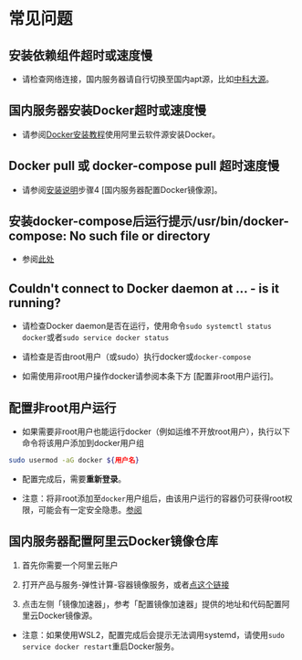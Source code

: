# 常见问题

## 安装依赖组件超时或速度慢

- 请检查网络连接，国内服务器请自行切换至国内apt源，比如[中科大源](http://mirrors.ustc.edu.cn/help/ubuntu.html)。

## 国内服务器安装Docker超时或速度慢

- 请参阅[Docker安装教程](./ubuntu-docker-installation.md)使用阿里云软件源安装Docker。

## Docker pull 或 docker-compose pull 超时速度慢

- 请参阅[安装说明](../README.md)步骤4 [国内服务器配置Docker镜像源]。

## 安装docker-compose后运行提示/usr/bin/docker-compose: No such file or directory

- 参阅[此处](./cannot-find-docker-compose.md)

## Couldn't connect to Docker daemon at ... - is it running?

- 请检查Docker daemon是否在运行，使用命令`sudo systemctl status docker`或者`sudo service docker status`

- 请检查是否由root用户（或sudo）执行docker或`docker-compose`

- 如需使用非root用户操作docker请参阅本条下方 [配置非root用户运行]。

## 配置非root用户运行

- 如果需要非root用户也能运行docker（例如运维不开放root用户），执行以下命令将该用户添加到docker用户组

```bash
sudo usermod -aG docker ${用户名}
```

- 配置完成后，需要**重新登录**。

- 注意：将非root添加至`docker`用户组后，由该用户运行的容器仍可获得root权限，可能会有一定安全隐患。[参阅](https://docs.docker.com/engine/security/security/#docker-daemon-attack-surface)

## 国内服务器配置阿里云Docker镜像仓库

1. 首先你需要一个阿里云账户

1. 打开产品与服务-弹性计算-容器镜像服务，或者[点这个链接](https://cr.console.aliyun.com/cn-hangzhou/instances/mirrors)

1. 点击左侧「镜像加速器」，参考「配置镜像加速器」提供的地址和代码配置阿里云Docker镜像源。

- 注意：如果使用WSL2，配置完成后会提示无法调用systemd，请使用`sudo service docker restart`重启Docker服务。